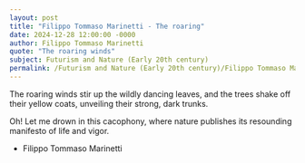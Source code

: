 ```yaml
---
layout: post
title: "Filippo Tommaso Marinetti - The roaring"
date: 2024-12-28 12:00:00 -0000
author: Filippo Tommaso Marinetti
quote: "The roaring winds"
subject: Futurism and Nature (Early 20th century)
permalink: /Futurism and Nature (Early 20th century)/Filippo Tommaso Marinetti/Filippo Tommaso Marinetti - The roaring
---
```


The roaring winds
    stir up the wildly dancing leaves,
    and the trees shake off their yellow coats,
    unveiling their strong, dark trunks.

Oh! Let me drown in this cacophony,
    where nature publishes its resounding
    manifesto of life and vigor.

- Filippo Tommaso Marinetti
